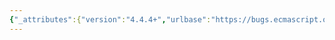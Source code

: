 ```yaml
---
{"_attributes":{"version":"4.4.4+","urlbase":"https://bugs.ecmascript.org/","maintainer":"dherman@mozilla.com"},"bug":{"bug_id":1354,"creation_ts":"2013-03-19 00:35:00 -0700","short_desc":"11.1.9 + 15.17.1.{14,15,16,17}: [[Freeze]], [[Seal]], [[IsFrozen]], [[IsSealed]]","delta_ts":"2013-07-15 17:04:15 -0700","product":"Draft for 6th Edition","component":"editorial issue","version":"Rev 14: March 8, 2013 Draft","rep_platform":"All","op_sys":"All","bug_status":"RESOLVED","resolution":"FIXED","priority":"Normal","bug_severity":"normal","everconfirmed":true,"reporter":{"uid":"jmdyck","name":"Michael Dyck"},"assigned_to":{"uid":"allen","name":"Allen Wirfs-Brock"},"long_desc":[{"commentid":3500,"comment_count":0,"who":{"uid":"jmdyck","name":"Michael Dyck"},"bug_when":"2013-03-19 00:35:08 -0700","thetext":"The [[Freeze]] internal method is referred to\nin 11.1.9's GetTemplateCallSite Abstract Operation\nand in 15.17.1.14 Reflect.freeze,\nbut there is no definition of it."},{"commentid":3512,"comment_count":1,"who":{"uid":"jmdyck","name":"Michael Dyck"},"bug_when":"2013-03-20 14:23:22 -0700","thetext":"Similarly, 15.17.1.15 \"Reflect.seal (target)\" refers to the internal method [[Seal]], which is not defined."},{"commentid":3513,"comment_count":2,"who":{"uid":"jmdyck","name":"Michael Dyck"},"bug_when":"2013-03-20 14:26:40 -0700","thetext":"Also,\n    15.17.1.16 \"Reflect.isFrozen (target)\" refers to [[IsFrozen]]\n    15.17.1.17 \"Reflect.isSealed (target)\" refers to [[IsSealed]]\nneither of which are defined."},{"commentid":4238,"comment_count":3,"who":{"uid":"allen","name":"Allen Wirfs-Brock"},"bug_when":"2013-06-17 18:44:57 -0700","thetext":"fixed in rev16 editor's draft.\n\nBecause [[Freeze]],[[Seal]],[[IsFrozen]]. [[IsSealed]] are no longer internal methods also deleted the corresponding Reflect functions."},{"commentid":4494,"comment_count":4,"who":{"uid":"allen","name":"Allen Wirfs-Brock"},"bug_when":"2013-07-15 17:04:15 -0700","thetext":"fixed in rev16 draft.  July 15, 2013"}]}}
---
```

